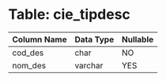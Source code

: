 # Table: cie_tipdesc

| Column Name | Data Type | Nullable |
|-------------|-----------|----------|
| cod_des | char | NO |
| nom_des | varchar | YES |
